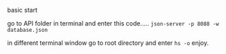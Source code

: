 basic start

go to API folder in terminal and enter this code.....
`json-server -p 8088 -w database.json`

in different terminal window go to root directory and enter `hs -o` enjoy.
